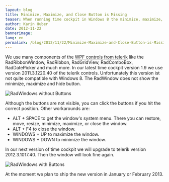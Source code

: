 ```yaml
---
layout: blog
title: Minimize, Maximize, and Close Button is Missing
teaser: When running time cockpit in Windows 8 the minimize, maximize, and close button is missing.
author: Karin Huber
date: 2012-11-22
bannerimage: 
lang: en
permalink: /blog/2012/11/22/Minimize-Maximize-and-Close-Button-is-Missing
---
```


<p>We use many components of the <a href="http://www.telerik.com/products/wpf/overview.aspx" target="_blank">WPF controls from telerik</a> like the RadRibbonWindow, RadRibbon, RadGridView, RadComboBox, RadDatePicker and much more. In our latest time cockpit version 1.9 we use version 2011.3.1220.40 of the telerik controls. Unfortunately this version ist not quite compatible with Windows 8. The RadWindow does not show the minimize, maximize and hide button.</p><p>
  <img src="{{site.baseurl}}/content/images/blog/2012/11/Windows8_MissingButtons.png" alt="RadWindows without Buttons" title="RadWindows without Buttons" />
</p><p>Although the buttons are not visible, you can click the buttons if you hit the correct position. Other workarounds are:</p><ul>
  <li>ALT + SPACE to get the window's system menu. There you can restore, move, resize, minimize, maximize, or close the window.</li>
  <li>ALT + F4 to close the window.</li>
  <li>WINDOWS + UP to maximize the window.</li>
  <li>WINDOWS + DOWN to minimize the window.</li>
</ul><p>In our next version of time cockpit we will upgrade to telerik version 2012.3.1017.40. Then the window will look fine again.</p><p>
  <img src="{{site.baseurl}}/content/images/blog/2012/11/Windows8_WithButtons.png" alt="RadWindows with Buttons" title="RadWindows with Buttons" />
</p><p>At the moment we plan to ship the new version in January or February 2013.</p>